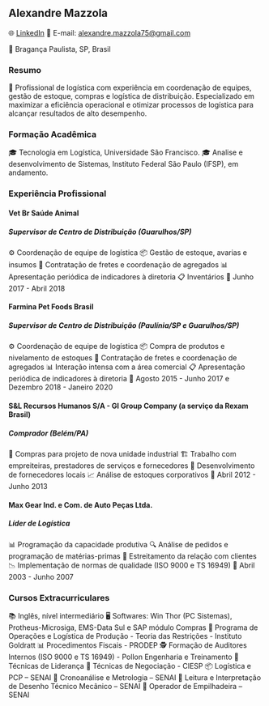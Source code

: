 ## Alexandre Mazzola

🌐 [LinkedIn](https://www.linkedin.com/in/alexandre-mazzola-0a755336) 
📧 E-mail: alexandre.mazzola75@gmail.com

📍 Bragança Paulista, SP, Brasil

### Resumo

🚀 Profissional de logística com experiência em coordenação de equipes, gestão de estoque, compras e logística de distribuição. Especializado em maximizar a eficiência operacional e otimizar processos de logística para alcançar resultados de alto desempenho. 

### Formação Acadêmica

🎓 Tecnologia em Logística, Universidade São Francisco.
🎓 Analise e desenvolvimento de Sistemas, Instituto Federal São Paulo (IFSP), em andamento.

### Experiência Profissional

#### Vet Br Saúde Animal
##### Supervisor de Centro de Distribuição (Guarulhos/SP)
⚙️ Coordenação de equipe de logística
📦 Gestão de estoque, avarias e insumos
🚛 Contratação de fretes e coordenação de agregados
📊 Apresentação periódica de indicadores à diretoria
📋 Inventários
📅 Junho 2017 - Abril 2018

#### Farmina Pet Foods Brasil
##### Supervisor de Centro de Distribuição (Paulínia/SP e Guarulhos/SP)
⚙️ Coordenação de equipe de logística
📦 Compra de produtos e nivelamento de estoques
🚛 Contratação de fretes e coordenação de agregados
📊 Interação intensa com a área comercial
📋 Apresentação periódica de indicadores à diretoria
📅 Agosto 2015 - Junho 2017 e Dezembro 2018 - Janeiro 2020

#### S&L Recursos Humanos S/A - GI Group Company (a serviço da Rexam Brasil)
##### Comprador (Belém/PA)
🛒 Compras para projeto de nova unidade industrial
🏗️ Trabalho com empreiteiras, prestadores de serviços e fornecedores
💼 Desenvolvimento de fornecedores locais
📈 Análise de estoques corporativos
📅 Abril 2012 - Junho 2013

#### Max Gear Ind. e Com. de Auto Peças Ltda.
##### Líder de Logística
📊 Programação da capacidade produtiva
🔍 Análise de pedidos e programação de matérias-primas
🤝 Estreitamento da relação com clientes
📉 Implementação de normas de qualidade (ISO 9000 e TS 16949)
📅 Abril 2003 - Junho 2007

### Cursos Extracurriculares

📚 Inglês, nível intermediário
🖥️ Softwares: Win Thor (PC Sistemas), Protheus-Microsiga, EMS-Data Sul e SAP módulo Compras
🔧 Programa de Operações e Logística de Produção - Teoria das Restrições - Instituto Goldratt
📊 Procedimentos Fiscais - PRODEP
🕵️ Formação de Auditores Internos (ISO 9000 e TS 16949) - Pollon Engenharia e Treinamento
🤝 Técnicas de Liderança
💼 Técnicas de Negociação - CIESP
📦 Logística e PCP – SENAI
📏 Cronoanálise e Metrologia – SENAI
📐 Leitura e Interpretação de Desenho Técnico Mecânico – SENAI
🚧 Operador de Empilhadeira – SENAI
